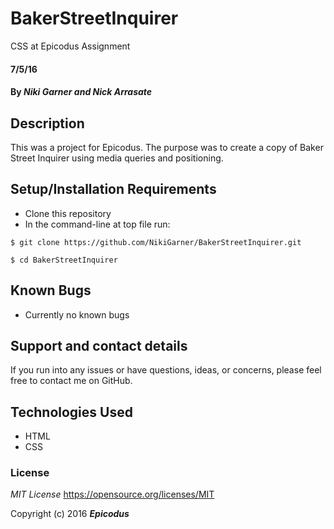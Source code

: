# BakerStreetInquirer
CSS at Epicodus Assignment

#### 7/5/16

#### By _**Niki Garner and Nick Arrasate**_

## Description
This was a project for Epicodus. The purpose was to create a copy of Baker Street Inquirer using media queries and positioning.
## Setup/Installation Requirements

* Clone this repository
* In the command-line at top file run:
```
$ git clone https://github.com/NikiGarner/BakerStreetInquirer.git
```
```
$ cd BakerStreetInquirer
```

## Known Bugs

* Currently no known bugs

## Support and contact details

If you run into any issues or have questions, ideas, or concerns, please feel free to contact me on GitHub.

## Technologies Used

* HTML
* CSS


### License

*MIT License*
<a href="https://opensource.org/licenses/MIT">https://opensource.org/licenses/MIT</a>

Copyright (c) 2016 **_Epicodus_**

